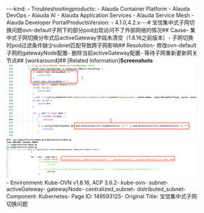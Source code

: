 ---kind:   - Troubleshootingproducts:    - Alauda Container Platform   - Alauda DevOps   - Alauda AI   - Alauda Application Services   - Alauda Service Mesh   - Alauda Developer PortalProductsVersion:   - 4.1.0,4.2.x---<!-- A type of document that involves encountering a fault, diag...it, performing root cause analysis, and providing solutions. --># 宝信集中式子网切换问题ovn-default子网下的部分pod出现访问不了外部网络的情况## Cause- 集中式子网切换分布式后activeGateway字段未清空（1.8.16之前版本）- 子网切换时pod过滤条件缺少subnet匹配导致跨子网影响## Resolution- 修改ovn-default子网的gatewayNode配置- 删除当前activeGateway配置- 等待子网重新更新网关节点## [workaround]## [Related Information]**Screenshots**![](assets/bao-xin-ji-zhong-shi-zi-wang-qie-huan-wen-ti/image2023-6-1_10-45-27.png)![](assets/bao-xin-ji-zhong-shi-zi-wang-qie-huan-wen-ti/image2023-6-1_10-51-8.png)- Environment: Kube-OVN v1.8.16, ACP 3.6.2- kube-ovn- subnet- activeGateway- gatewayNode- centralized_subnet- distributed_subnet- Component: Kubernetes- Page ID: 149593125- Original Title: 宝信集中式子网切换问题